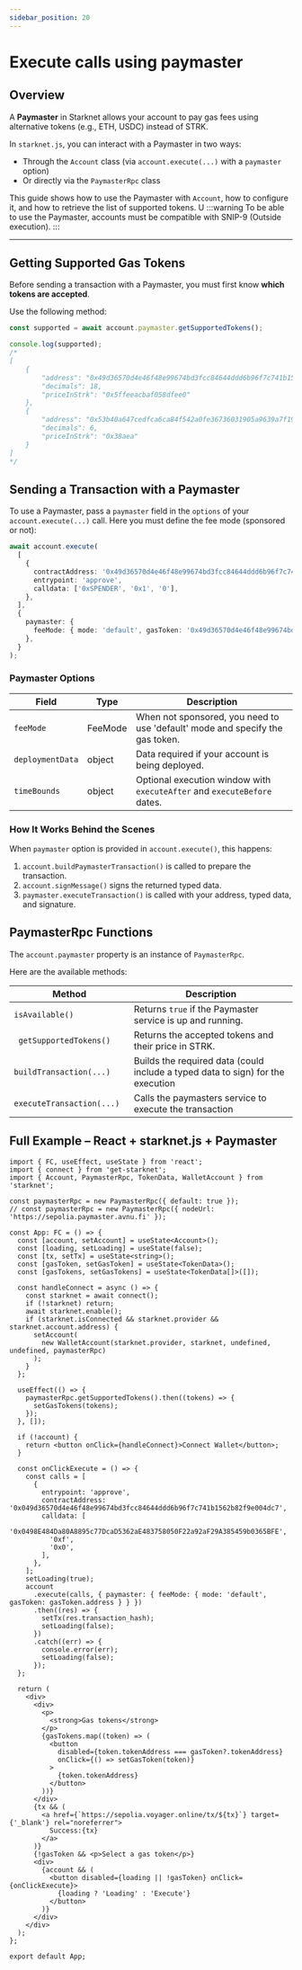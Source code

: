 ```yaml
---
sidebar_position: 20
---
```


# Execute calls using paymaster

## Overview

A **Paymaster** in Starknet allows your account to pay gas fees using alternative tokens (e.g., ETH, USDC) instead of
STRK.

In `starknet.js`, you can interact with a Paymaster in two ways:

- Through the `Account` class (via `account.execute(...)` with a `paymaster` option)
- Or directly via the `PaymasterRpc` class

This guide shows how to use the Paymaster with `Account`, how to configure it, and how to retrieve the list of supported
tokens.
U
:::warning
To be able to use the Paymaster, accounts must be compatible with SNIP-9 (Outside execution).
:::

---

## Getting Supported Gas Tokens

Before sending a transaction with a Paymaster, you must first know **which tokens are accepted**.

Use the following method:

```ts
const supported = await account.paymaster.getSupportedTokens();

console.log(supported);
/*
[
    {
        "address": "0x49d36570d4e46f48e99674bd3fcc84644ddd6b96f7c741b1562b82f9e004dc7",
        "decimals": 18,
        "priceInStrk": "0x5ffeeacbaf058dfee0"
    },
    {
        "address": "0x53b40a647cedfca6ca84f542a0fe36736031905a9639a7f19a3c1e66bfd5080",
        "decimals": 6,
        "priceInStrk": "0x38aea"
    }
]
*/
```

## Sending a Transaction with a Paymaster

To use a Paymaster, pass a `paymaster` field in the `options` of your `account.execute(...)` call. Here you must define the fee mode (sponsored or not):

```ts
await account.execute(
  [
    {
      contractAddress: '0x49d36570d4e46f48e99674bd3fcc84644ddd6b96f7c741b1562b82f9e004dc7',
      entrypoint: 'approve',
      calldata: ['0xSPENDER', '0x1', '0'],
    },
  ],
  {
    paymaster: {
      feeMode: { mode: 'default', gasToken: '0x49d36570d4e46f48e99674bd3fcc84644ddd6b96f7c741b1562b82f9e004dc7' } } }
    },
  }
);
```

### Paymaster Options

| Field            | Type    | Description                                                                   |
| ---------------- | ------- | ----------------------------------------------------------------------------- |
| `feeMode`        | FeeMode | When not sponsored, you need to use 'default' mode and specify the gas token. |
| `deploymentData` | object  | Data required if your account is being deployed.                              |
| `timeBounds`     | object  | Optional execution window with `executeAfter` and `executeBefore` dates.      |

### How It Works Behind the Scenes

When `paymaster` option is provided in `account.execute()`, this happens:

1. `account.buildPaymasterTransaction()` is called to prepare the transaction.
2. `account.signMessage()` signs the returned typed data.
3. `paymaster.executeTransaction()` is called with your address, typed data, and signature.

## PaymasterRpc Functions

The `account.paymaster` property is an instance of `PaymasterRpc`.

Here are the available methods:

| Method                       | Description                                                                     |
| ---------------------------- | ------------------------------------------------------------------------------- |
| `isAvailable()   `           | Returns `true` if the Paymaster service is up and running.                      |
| ` getSupportedTokens()`      | Returns the accepted tokens and their price in STRK.                            |
| `buildTransaction(...)     ` | Builds the required data (could include a typed data to sign) for the execution |
| `executeTransaction(...)`    | Calls the paymasters service to execute the transaction                         |

## Full Example – React + starknet.js + Paymaster

```tsx
import { FC, useEffect, useState } from 'react';
import { connect } from 'get-starknet';
import { Account, PaymasterRpc, TokenData, WalletAccount } from 'starknet';

const paymasterRpc = new PaymasterRpc({ default: true });
// const paymasterRpc = new PaymasterRpc({ nodeUrl: 'https://sepolia.paymaster.avnu.fi' });

const App: FC = () => {
  const [account, setAccount] = useState<Account>();
  const [loading, setLoading] = useState(false);
  const [tx, setTx] = useState<string>();
  const [gasToken, setGasToken] = useState<TokenData>();
  const [gasTokens, setGasTokens] = useState<TokenData[]>([]);

  const handleConnect = async () => {
    const starknet = await connect();
    if (!starknet) return;
    await starknet.enable();
    if (starknet.isConnected && starknet.provider && starknet.account.address) {
      setAccount(
        new WalletAccount(starknet.provider, starknet, undefined, undefined, paymasterRpc)
      );
    }
  };

  useEffect(() => {
    paymasterRpc.getSupportedTokens().then((tokens) => {
      setGasTokens(tokens);
    });
  }, []);

  if (!account) {
    return <button onClick={handleConnect}>Connect Wallet</button>;
  }

  const onClickExecute = () => {
    const calls = [
      {
        entrypoint: 'approve',
        contractAddress: '0x049d36570d4e46f48e99674bd3fcc84644ddd6b96f7c741b1562b82f9e004dc7',
        calldata: [
          '0x0498E484Da80A8895c77DcaD5362aE483758050F22a92aF29A385459b0365BFE',
          '0xf',
          '0x0',
        ],
      },
    ];
    setLoading(true);
    account
      .execute(calls, { paymaster: { feeMode: { mode: 'default', gasToken: gasToken.address } } })
      .then((res) => {
        setTx(res.transaction_hash);
        setLoading(false);
      })
      .catch((err) => {
        console.error(err);
        setLoading(false);
      });
  };

  return (
    <div>
      <div>
        <p>
          <strong>Gas tokens</strong>
        </p>
        {gasTokens.map((token) => (
          <button
            disabled={token.tokenAddress === gasToken?.tokenAddress}
            onClick={() => setGasToken(token)}
          >
            {token.tokenAddress}
          </button>
        ))}
      </div>
      {tx && (
        <a href={`https://sepolia.voyager.online/tx/${tx}`} target={'_blank'} rel="noreferrer">
          Success:{tx}
        </a>
      )}
      {!gasToken && <p>Select a gas token</p>}
      <div>
        {account && (
          <button disabled={loading || !gasToken} onClick={onClickExecute}>
            {loading ? 'Loading' : 'Execute'}
          </button>
        )}
      </div>
    </div>
  );
};

export default App;
```
